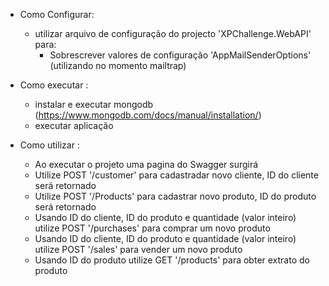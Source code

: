 - Como Configurar:
  - utilizar arquivo de configuração do projecto 'XPChallenge.WebAPI' para:
    - Sobrescrever valores de configuração 'AppMailSenderOptions' (utilizando no momento mailtrap)

- Como executar :
  - instalar e executar mongodb (https://www.mongodb.com/docs/manual/installation/)
  - executar aplicação

- Como utilizar :
  - Ao executar o projeto uma pagina do Swagger surgirá
  - Utilize POST '/customer' para cadastradar novo cliente, ID do cliente será retornado
  - Utilize POST '/Products' para cadastrar novo produto, ID do produto será retornado
  - Usando ID do cliente, ID do produto e quantidade (valor inteiro) utilize POST '/purchases' para comprar um novo produto
  - Usando ID do cliente, ID do produto e quantidade (valor inteiro) utilize POST '/sales' para vender um novo produto
  - Usando ID do produto utilize GET '/products' para obter extrato do produto
  
